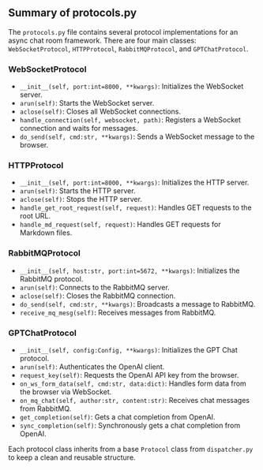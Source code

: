 
## Summary of protocols.py

The `protocols.py` file contains several protocol implementations for an async chat room framework. There are four main classes: `WebSocketProtocol`, `HTTPProtocol`, `RabbitMQProtocol`, and `GPTChatProtocol`.

### WebSocketProtocol
- `__init__(self, port:int=8000, **kwargs)`: Initializes the WebSocket server.
- `arun(self)`: Starts the WebSocket server.
- `aclose(self)`: Closes all WebSocket connections.
- `handle_connection(self, websocket, path)`: Registers a WebSocket connection and waits for messages.
- `do_send(self, cmd:str, **kwargs)`: Sends a WebSocket message to the browser.

### HTTPProtocol
- `__init__(self, port:int=8000, **kwargs)`: Initializes the HTTP server.
- `arun(self)`: Starts the HTTP server.
- `aclose(self)`: Stops the HTTP server.
- `handle_get_root_request(self, request)`: Handles GET requests to the root URL.
- `handle_md_request(self, request)`: Handles GET requests for Markdown files.

### RabbitMQProtocol
- `__init__(self, host:str, port:int=5672, **kwargs)`: Initializes the RabbitMQ protocol.
- `arun(self)`: Connects to the RabbitMQ server.
- `aclose(self)`: Closes the RabbitMQ connection.
- `do_send(self, cmd:str, **kwargs)`: Broadcasts a message to RabbitMQ.
- `receive_mq_mesg(self)`: Receives messages from RabbitMQ.

### GPTChatProtocol
- `__init__(self, config:Config, **kwargs)`: Initializes the GPT Chat protocol.
- `arun(self)`: Authenticates the OpenAI client.
- `request_key(self)`: Requests the OpenAI API key from the browser.
- `on_ws_form_data(self, cmd:str, data:dict)`: Handles form data from the browser via WebSocket.
- `on_mq_chat(self, author:str, content:str)`: Receives chat messages from RabbitMQ.
- `get_completion(self)`: Gets a chat completion from OpenAI.
- `sync_completion(self)`: Synchronously gets a chat completion from OpenAI.

Each protocol class inherits from a base `Protocol` class from `dispatcher.py` to keep a clean and reusable structure.

